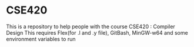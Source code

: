 # CSE420
This is a repository to help people with the course CSE420 : Compiler Design
This requires Flex(for .l and .y file), GitBash, MinGW-w64 and some environment variables to run
